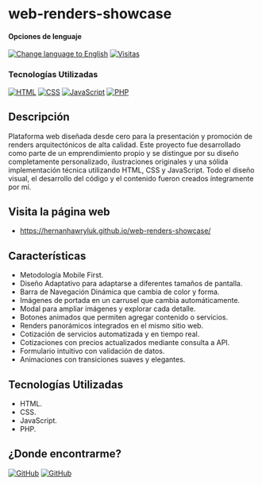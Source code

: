 # web-renders-showcase

<div>
<h4>Opciones de lenguaje</h4>
  <a href="https://github.com/hernanhawryluk/web-renders-showcase/blob/main/README.md"><img alt="Change language to English" src="https://img.shields.io/badge/language-english-yellow.svg"></a>
  <a href="#"><img alt="Visitas" src="https://visitor-badge.laobi.icu/badge?page_id=hernanhawryluk.web-renders-showcase"></a>
</div>
<div>
  <h3>Tecnologías Utilizadas</h3>
  <a href="#"><img alt="HTML" src="https://img.shields.io/badge/HTML-5.0-blue?logo=html5"></a>
  <a href="#"><img alt="CSS" src="https://img.shields.io/badge/CSS-CSS3-blue?logo=css3"></a>
  <a href="#"><img alt="JavaScript" src="https://img.shields.io/badge/JavaScript-2020-blue?logo=javascript"></a>
  <a href="#"><img alt="PHP" src="https://img.shields.io/badge/PHP-8.1-blue?logo=php"></a>
</div>

## Descripción

Plataforma web diseñada desde cero para la presentación y promoción de renders arquitectónicos de alta calidad. Este proyecto fue desarrollado como parte de un emprendimiento propio y se distingue por su diseño completamente personalizado, ilustraciones originales y una sólida implementación técnica utilizando HTML, CSS y JavaScript. Todo el diseño visual, el desarrollo del código y el contenido fueron creados íntegramente por mí.

## Visita la página web

- https://hernanhawryluk.github.io/web-renders-showcase/

## Características

- Metodología Mobile First.
- Diseño Adaptativo para adaptarse a diferentes tamaños de pantalla.
- Barra de Navegación Dinámica que cambia de color y forma.
- Imágenes de portada en un carrusel que cambia automáticamente.
- Modal para ampliar imágenes y explorar cada detalle.
- Botones animados que permiten agregar contenido o servicios.
- Renders panorámicos integrados en el mismo sitio web.
- Cotización de servicios automatizada y en tiempo real.
- Cotizaciones con precios actualizados mediante consulta a API.
- Formulario intuitivo con validación de datos.
- Animaciones con transiciones suaves y elegantes.

## Tecnologías Utilizadas

- HTML.
- CSS.
- JavaScript.
- PHP.

## ¿Donde encontrarme?

<div>
  <a href="https://github.com/hernanhawryluk"><img alt="GitHub" src="https://img.shields.io/badge/GitHub-grey?style=for-the-badge&logo=github"></a>
  <a href="https://www.linkedin.com/in/hernan-hawryluk"><img alt="GitHub" src="https://img.shields.io/badge/LinkedIn-blue?style=for-the-badge&logo=linkedin"></a>
</div>

